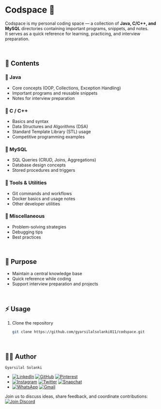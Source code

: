 # Codspace 🚀

Codspace is my personal coding space — a collection of **Java, C/C++, and MySQL** directories containing important programs, snippets, and notes.  
It serves as a quick reference for learning, practicing, and interview preparation.  

</br>

## 📂 Contents  

### 🔹 Java  
- Core concepts (OOP, Collections, Exception Handling)  
- Important programs and reusable snippets  
- Notes for interview preparation  

### 🔹 C / C++  
- Basics and syntax  
- Data Structures and Algorithms (DSA)  
- Standard Template Library (STL) usage  
- Competitive programming examples  

### 🔹 MySQL  
- SQL Queries (CRUD, Joins, Aggregations)  
- Database design concepts  
- Stored procedures and triggers  

### 🔹 Tools & Utilities  
- Git commands and workflows  
- Docker basics and usage notes  
- Other developer utilities  

### 🔹 Miscellaneous  
- Problem-solving strategies  
- Debugging tips  
- Best practices  

</br>

## 🎯 Purpose  
- Maintain a central knowledge base  
- Quick reference while coding  
- Support interview preparation and projects  

</br>

## ⚡ Usage  
1. Clone the repository
   
   ```bash
   git clone https://github.com/gyarsilalsolanki011/codspace.git
   ```
   
</br>

## 👨‍💻 Author
`Gyarsilal Solanki`
- [![LinkedIn](https://img.shields.io/badge/LinkedIn-%230A66C2.svg?logo=LinkedIn&logoColor=white)](https://www.linkedin.com/in/gyarsilal-solanki) [![GitHub](https://img.shields.io/badge/GitHub-%23121011.svg?logo=github&logoColor=white)](https://github.com/gyarsilalsolanki011) [![Pinterest](https://img.shields.io/badge/Pinterest-%23BD081C.svg?logo=Pinterest&logoColor=white)](https://in.pinterest.com/gyarsilalsolanki011)
- [![Instagram](https://img.shields.io/badge/Instagram-%23E4405F.svg?logo=Instagram&logoColor=white)](https://instagram.com/itz_gsl_tiger) [![Twitter](https://img.shields.io/badge/Twitter-%231DA1F2.svg?logo=Twitter&logoColor=white)](https://x.com/Itz_gsl_tiger) [![Snapchat](https://img.shields.io/badge/Snapchat-%23FFFC00.svg?logo=Snapchat&logoColor=black)](https://www.snapchat.com/add/itz_gsltiger?share_id=7OCVgTGQWSg&locale=en-GB)
- [![WhatsApp](https://img.shields.io/badge/WhatsApp-%2325D366.svg?logo=whatsapp&logoColor=white)](https://api.whatsapp.com/send/?phone=919111852267) [![Gmail](https://img.shields.io/badge/Email-D14836?logo=gmail&logoColor=white)](mailto:gyarsilalsolanki011@gmail.com)

  
Join us to discuss ideas, share feedback, and coordinate contributions:  
[![Join Discord](https://img.shields.io/discord/1405808666179014697?color=4CBB17&label=Join%20Us%20on%20Discord&logo=discord&logoColor=blue)](https://discord.gg/Zrc9x3ts)
